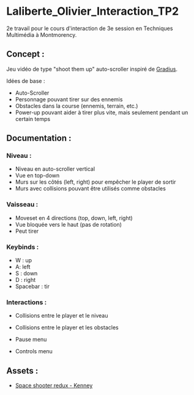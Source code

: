 # Laliberte_Olivier_Interaction_TP2
2e travail pour le cours d'interaction de 3e session en Techniques Multimédia à Montmorency.

## Concept :
Jeu vidéo de type "shoot them up" auto-scroller inspiré de [Gradius](https://en.wikipedia.org/wiki/Gradius).

Idées de base : 
- Auto-Scroller
- Personnage pouvant tirer sur des ennemis
- Obstacles dans la course (ennemis, terrain, etc.)
- Power-up pouvant aider à tirer plus vite, mais seulement pendant un certain temps

## Documentation :

### Niveau :
- Niveau en auto-scroller vertical
- Vue en top-down
- Murs sur les côtés (left, right) pour empêcher le player de sortir
- Murs avec collisions pouvant être utilisés comme obstacles

### Vaisseau :
- Moveset en 4 directions (top, down, left, right)
- Vue bloquée vers le haut (pas de rotation)
- Peut tirer

### Keybinds :
- W : up
- A: left
- S : down
- D : right
- Spacebar : tir

### Interactions :
- Collisions entre le player et le niveau
- Collisions entre le player et les obstacles

- Pause menu
- Controls menu


## Assets : 
- [Space shooter redux - Kenney](https://www.kenney.nl/assets/space-shooter-redux)
